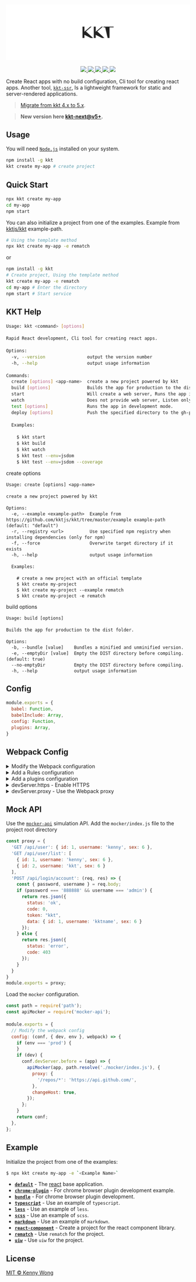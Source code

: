 <p align="center">
  <a href="https://github.com/kktjs/kkt">
    <img src="./website/kkt.svg?sanitize=true">
  </a>
</p>

<p align="center">
  <a href="https://github.com/kktjs/kkt/issues">
    <img src="https://img.shields.io/github/issues/kktjs/kkt.svg">
  </a>
  <a href="https://github.com/kktjs/kkt/network">
    <img src="https://img.shields.io/github/forks/kktjs/kkt.svg">
  </a>
  <a href="https://github.com/kktjs/kkt/stargazers">
    <img src="https://img.shields.io/github/stars/kktjs/kkt.svg">
  </a>
  <a href="https://github.com/kktjs/kkt/releases">
    <img src="https://img.shields.io/github/release/kktjs/kkt.svg">
  </a>
  <a href="https://www.npmjs.com/package/kkt">
    <img src="https://img.shields.io/npm/v/kkt.svg">
  </a>
</p>


Create React apps with no build configuration, Cli tool for creating react apps. Another tool, [`kkt-ssr`](https://github.com/kktjs/kkt-ssr), Is a lightweight framework for static and server-rendered applications.

> [Migrate from kkt 4.x to 5.x](https://github.com/kktjs/kkt-next/issues/1).

> **New version here [kkt-next@v5+](https://github.com/kktjs/kkt-next).**

## Usage

You will need [`Node.js`](https://nodejs.org) installed on your system.

```bash
npm install -g kkt
kkt create my-app # create project
```

## Quick Start

```bash
npx kkt create my-app
cd my-app
npm start
```

You can also initialize a project from one of the examples. Example from [kktjs/kkt](./example) example-path. 

```bash
# Using the template method
npx kkt create my-app -e rematch
```

or

```bash
npm install -g kkt
# Create project, Using the template method
kkt create my-app -e rematch
cd my-app # Enter the directory
npm start # Start service
```


## KKT Help

```bash
Usage: kkt <command> [options]

Rapid React development, Cli tool for creating react apps.

Options:
  -v, --version                output the version number
  -h, --help                   output usage information

Commands:
  create [options] <app-name>  create a new project powered by kkt
  build [options]              Builds the app for production to the dist folder.
  start                        Will create a web server, Runs the app in development mode.
  watch                        Does not provide web server, Listen only for file change generation files
  test [options]               Runs the app in development mode.
  deploy [options]             Push the specified directory to the gh-pages branch.

  Examples:

    $ kkt start
    $ kkt build
    $ kkt watch
    $ kkt test --env=jsdom
    $ kkt test --env=jsdom --coverage
```

create options

```
Usage: create [options] <app-name>

create a new project powered by kkt

Options:
  -e, --example <example-path>  Example from https://github.com/kktjs/kkt/tree/master/example example-path (default: "default")
  -r, --registry <url>          Use specified npm registry when installing dependencies (only for npm)
  -f, --force                   Overwrite target directory if it exists
  -h, --help                    output usage information

  Examples:

    # create a new project with an official template
    $ kkt create my-project
    $ kkt create my-project --example rematch
    $ kkt create my-project -e rematch
```

build options

```
Usage: build [options]

Builds the app for production to the dist folder.

Options:
  -b, --bundle [value]    Bundles a minified and unminified version.
  -e, --emptyDir [value]  Empty the DIST directory before compiling. (default: true)
  --no-emptyDir           Empty the DIST directory before compiling.
  -h, --help              output usage information
```

## Config

```js
module.exports = {
  babel: Function,
  babelInclude: Array,
  config: Function,
  plugins: Array,
}
```

## Webpack Config

<details>
<summary>Modify the Webpack configuration</summary>

```js
module.exports = {
  config: (conf, { dev, env }, webpack) => {
    if (dev) {
      conf.devServer.before = (app) => {
        apiMocker(app, path.resolve('./mocker/index.js'), {
          proxy: {
            '/repos/*': 'https://api.github.com/',
          },
          changeHost: true,
        });
      };
    }
    // or
    if (conf.mode === 'development') {
      // Webpack configuration changed in `development` mode
    }
    if (conf.mode === 'production') {
      // Webpack configuration changed in `production` mode
    }
    return conf;
  },
};
```

</details>

<details>
<summary>Add a Rules configuration</summary>

```js
module.exports = {
  config: (conf, { dev, env }, webpack) => {
    conf.module.rules = [
      ...conf.module.rules,
      {
        test: /\.md$/,
        loader: 'raw-loader',
      },
    ]
    return conf;
  },
};
```

</details>

<details>
<summary>Add a plugins configuration</summary>

```js
const CleanWebpackPlugin = require('clean-webpack-plugin');

module.exports = {
  config: (conf, { dev, env }, webpack) => {
    conf.plugins = [
      ...conf.plugins,
      new CleanWebpackPlugin(paths.appBuildDist, {
        root: process.cwd(),
      }),
    ]
    return conf;
  },
};
```

</details>

<details>
<summary>devServer.https - Enable HTTPS</summary>

```js
module.exports = {
  config: (conf, { dev, env }, webpack) => {
    if (dev) {
      conf.devServer.https = true;
    }
    return conf;
  },
};
```

</details>

<details>
<summary>devServer.proxy - Use the Webpack proxy</summary>

```js
const path = require('path');
const apiMocker = require('mocker-api');

module.exports = {
  // Modify the webpack config
  config: (conf, { dev, env }, webpack) => {
    if (env === 'prod') {
    }
    if (dev) {
      conf.devServer.proxy = {
        '/api': {
          target: 'http://127.0.0.1:1130',
          changeOrigin: true,
        },
        // websokect proxy
        '/api/ws': {
          target: 'ws://localhost:9981',
          ws: true
        },
      }
    }
    return conf;
  },
};
```

</details>

## Mock API

Use the [`mocker-api`](https://github.com/kktjs/mocker-api) simulation API. Add the `mocker/index.js` file to the project root directory

```js
const proxy = {
  'GET /api/user': { id: 1, username: 'kenny', sex: 6 },
  'GET /api/user/list': [
    { id: 1, username: 'kenny', sex: 6 }, 
    { id: 2, username: 'kkt', sex: 6 }
  ],
  'POST /api/login/account': (req, res) => {
    const { password, username } = req.body;
    if (password === '888888' && username === 'admin') {
      return res.json({
        status: 'ok',
        code: 0,
        token: "kkt",
        data: { id: 1, username: 'kktname', sex: 6 }
      });
    } else {
      return res.json({
        status: 'error',
        code: 403
      });
    }
  }
}
module.exports = proxy;
```

Load the `mocker` configuration.

```js
const path = require('path');
const apiMocker = require('mocker-api');

module.exports = {
  // Modify the webpack config
  config: (conf, { dev, env }, webpack) => {
    if (env === 'prod') {
    }
    if (dev) {
      conf.devServer.before = (app) => {
        apiMocker(app, path.resolve('./mocker/index.js'), {
          proxy: {
            '/repos/*': 'https://api.github.com/',
          },
          changeHost: true,
        });
      };
    }
    return conf;
  },
};
```

## Example

Initialize the project from one of the examples:

```bash
$ npx kkt create my-app -e `<Example Name>`
```

- [**`default`**](example/default) - The [react](https://github.com/facebook/react) base application.
- [**`chrome-plugin`**](example/chrome-plugin) - For chrome browser plugin development example.
- [**`bundle`**](example/bundle) - For chrome browser plugin development.
- [**`typescript`**](example/typescript) - Use an example of `typescript`.
- [**`less`**](example/less) - Use an example of `less`.
- [**`scss`**](example/scss) - Use an example of `scss`.
- [**`markdown`**](example/markdown) - Use an example of `markdown`.
- [**`react-component`**](example/react-component) - Create a project for the react component library.
- [**`rematch`**](example/rematch) - Use `rematch` for the project.
- [**`uiw`**](example/uiw) - Use `uiw` for the project.

## License

[MIT © Kenny Wong](./LICENSE)
